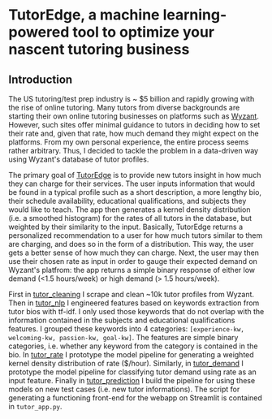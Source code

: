 # TutorEdge, a machine learning-powered tool to optimize your nascent tutoring business
## Introduction
The US tutoring/test prep industry is ~ $5 billion and rapidly growing with the rise of online tutoring. Many tutors from diverse backgrounds are starting their own online tutoring businesses on platforms such as [Wyzant](https://www.wyzant.com/). However, such sites offer minimal guidance to tutors in deciding how to set their rate and, given that rate, how much demand they might expect on the platforms. From my own personal experience, the entire process seems rather arbitrary. Thus, I decided to tackle the problem in a data-driven way using Wyzant's database of tutor profiles. 
 
The primary goal of [TutorEdge](http://100.25.190.187:8501/) is to provide new tutors insight in how much they can charge for their services. The user inputs information that would be found in a typical profile such as a short description, a more lengthy bio, their schedule availability, educational qualifications, and subjects they would like to teach. The app then generates a kernel density distribution (i.e. a smoothed histogram) for the rates of all tutors in the database, but weighted by their similarity to the input. Basically, TutorEdge returns a personalized recommendation to a user for how much tutors similar to them are charging, and does so in the form of a distribution. This way, the user gets a better sense of how much they can charge. Next, the user may then use their chosen rate as input in order to gauge their expected demand on Wyzant's platfrom: the app returns a simple binary response of either low demand (<1.5 hours/week) or high demand (> 1.5 hours/week).

First in [tutor_cleaning](https://nbviewer.jupyter.org/github/vijayoct27/tutor_prediction/blob/master/tutor_cleaning.ipynb) I scrape and clean ~10k tutor profiles from Wyzant.
Then in [tutor_nlp](https://nbviewer.jupyter.org/github/vijayoct27/tutor_prediction/blob/master/tutor_nlp.ipynb) I engineered features based on keywords extraction from tutor bios with tf-idf. I only used those keywords that do not overlap with the information contained in the subjects and educational qualifications features. I grouped these keywords into 4 categories: `[experience-kw, welcoming-kw, passion-kw, goal-kw]`. The features are simple binary categories, i.e. whether any keyword from the category is contained in the bio. 
In [tutor_rate](https://nbviewer.jupyter.org/github/vijayoct27/tutor_prediction/blob/master/tutor_rate.ipynb) I prototype the model pipeline for generating a weighted kernel density distribution of rate ($/hour). Similarly, in [tutor_demand](https://nbviewer.jupyter.org/github/vijayoct27/tutor_prediction/blob/master/tutor_demand.ipynb) I prototype the model pipeline for classifying tutor demand using rate as an input feature. 
Finally in [tutor_prediction](https://nbviewer.jupyter.org/github/vijayoct27/tutor_prediction/blob/master/tutor_prediction.ipynb) I build the pipeline for using these models on new test cases (i.e. new tutor informations).
The script for generating a functioning front-end for the webapp on Streamlit is contained in `tutor_app.py`.  
